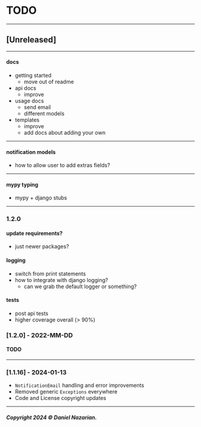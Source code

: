 # TODO 
-------------------------------------------------------
## [Unreleased]
-----

#### docs

- getting started
    - move out of readme
- api docs
    - improve
- usage docs
    - send email
    - different models
- templates
    - improve
    - add docs about adding your own

-----


#### notification models
- how to allow user to add extras fields?


-----


#### mypy typing
- mypy + django stubs


-----

### 1.2.0


#### update requirements?
- just newer packages?


#### logging
- switch from print statements
- how to integrate with django logging?
    - can we grab the default logger or something?


#### tests
- post api tests
- higher coverage overall (> 90%)


### [1.2.0] - 2022-MM-DD
#### TODO

---



### [1.1.16] - 2024-01-13
- `NotificationEmail` handling and error improvements
- Removed generic `Exceptions` everywhere
- Code and License copyright updates

-------------------------------------------------------

##### Copyright 2024 © Daniel Nazarian.
